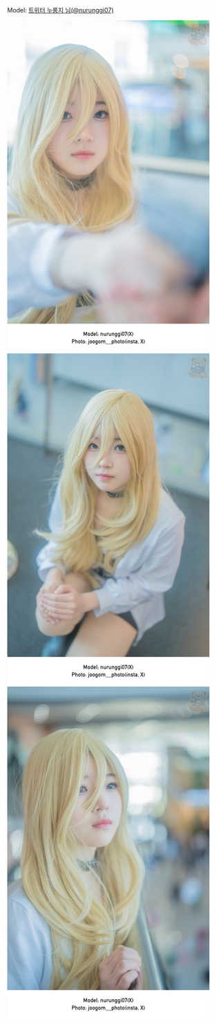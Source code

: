 ﻿---
dddd: 2023.12.17 서코
nickname: 누룽지
sns_type: x
sns_id: nurunggi07
---

Model: <a href="https://x.com/nurunggi07" target="_blank">트위터 누룽지 님(@nurunggi07)</a>

![20231218204832803.jpg](/assets/img/2023/12-17/20231218204832803.jpg)
![20231218205127676.jpg](/assets/img/2023/12-17/20231218205127676.jpg)
![20231218205922520.jpg](/assets/img/2023/12-17/20231218205922520.jpg)